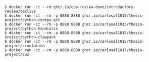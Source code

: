 ```console
$ docker run -it --rm ghcr.io/cpp-review-dune/introductory-review/texlive
$ docker run -it --rm -p 8888:8888 ghcr.io/carlosal1015/thesis-project/python-centpy-git
$ docker run -it --rm -p 8888:8888 ghcr.io/carlosal1015/thesis-project/python-handcalcs
$ docker run -it --rm -p 8888:8888 ghcr.io/carlosal1015/thesis-project/python-clawpack
$ docker run -it --rm -p 8888:8888 ghcr.io/carlosal1015/thesis-project/simulation
$ docker run -it --rm -p 8888:8888 ghcr.io/carlosal1015/thesis-project/su2
```

<!-- ```
$ docker run -it --rm -p 8888:8888 ghcr.io/cpp-review-dune/introductory-review/jupyter-dolfinx
$ docker run -it --rm -p 8888:8888 ghcr.io/cpp-review-dune/introductory-review/jupyter-dune-fem
$ docker run -it --rm -p 8888:8888 ghcr.io/cpp-review-dune/introductory-review/interpolation
$ docker run -it --rm -p 8888:8888 ghcr.io/cpp-review-dune/introductory-review/xeus-cling-deal-ii
$ docker run -it --rm -p 8888:8888 ghcr.io/cpp-review-dune/introductory-review/pde # jupyter-python-py-pde
``` -->